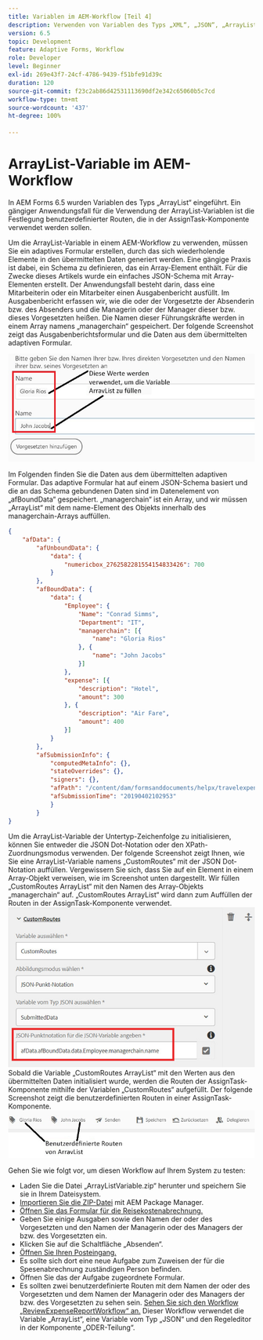 ```yaml
---
title: Variablen im AEM-Workflow [Teil 4]
description: Verwenden von Variablen des Typs „XML“, „JSON“, „ArrayList“ und „Document“ in einem AEM-Workflow
version: 6.5
topic: Development
feature: Adaptive Forms, Workflow
role: Developer
level: Beginner
exl-id: 269e43f7-24cf-4786-9439-f51bfe91d39c
duration: 120
source-git-commit: f23c2ab86d42531113690df2e342c65060b5c7cd
workflow-type: tm+mt
source-wordcount: '437'
ht-degree: 100%

---
```


# ArrayList-Variable im AEM-Workflow

In AEM Forms 6.5 wurden Variablen des Typs „ArrayList“ eingeführt. Ein gängiger Anwendungsfall für die Verwendung der ArrayList-Variablen ist die Festlegung benutzerdefinierter Routen, die in der AssignTask-Komponente verwendet werden sollen.

Um die ArrayList-Variable in einem AEM-Workflow zu verwenden, müssen Sie ein adaptives Formular erstellen, durch das sich wiederholende Elemente in den übermittelten Daten generiert werden. Eine gängige Praxis ist dabei, ein Schema zu definieren, das ein Array-Element enthält. Für die Zwecke dieses Artikels wurde ein einfaches JSON-Schema mit Array-Elementen erstellt. Der Anwendungsfall besteht darin, dass eine Mitarbeiterin oder ein Mitarbeiter einen Ausgabenbericht ausfüllt. Im Ausgabenbericht erfassen wir, wie die oder der Vorgesetzte der Absenderin bzw. des Absenders und die Managerin oder der Manager dieser bzw. dieses Vorgesetzten heißen. Die Namen dieser Führungskräfte werden in einem Array namens „managerchain“ gespeichert. Der folgende Screenshot zeigt das Ausgabenberichtsformular und die Daten aus dem übermittelten adaptiven Formular.

![Ausgabenbericht](assets/expensereport.jpg)

Im Folgenden finden Sie die Daten aus dem übermittelten adaptiven Formular. Das adaptive Formular hat auf einem JSON-Schema basiert und die an das Schema gebundenen Daten sind im Datenelement von „afBoundData“ gespeichert. „managerchain“ ist ein Array, und wir müssen „ArrayList“ mit dem name-Element des Objekts innerhalb des managerchain-Arrays auffüllen.

```json
{
    "afData": {
        "afUnboundData": {
            "data": {
                "numericbox_2762582281554154833426": 700
            }
        },
        "afBoundData": {
            "data": {
                "Employee": {
                    "Name": "Conrad Simms",
                    "Department": "IT",
                    "managerchain": [{
                        "name": "Gloria Rios"
                    }, {
                        "name": "John Jacobs"
                    }]
                },
                "expense": [{
                    "description": "Hotel",
                    "amount": 300
                }, {
                    "description": "Air Fare",
                    "amount": 400
                }]
            }
        },
        "afSubmissionInfo": {
            "computedMetaInfo": {},
            "stateOverrides": {},
            "signers": {},
            "afPath": "/content/dam/formsanddocuments/helpx/travelexpensereport",
            "afSubmissionTime": "20190402102953"
            }
        }
}
```

Um die ArrayList-Variable der Untertyp-Zeichenfolge zu initialisieren, können Sie entweder die JSON Dot-Notation oder den XPath-Zuordnungsmodus verwenden. Der folgende Screenshot zeigt Ihnen, wie Sie eine ArrayList-Variable namens „CustomRoutes“ mit der JSON Dot-Notation auffüllen. Vergewissern Sie sich, dass Sie auf ein Element in einem Array-Objekt verweisen, wie im Screenshot unten dargestellt. Wir füllen „CustomRoutes ArrayList“ mit den Namen des Array-Objekts „managerchain“ auf.
„CustomRoutes ArrayList“ wird dann zum Auffüllen der Routen in der AssignTask-Komponente verwendet.
![CustomRoutes](assets/arraylist.jpg)
Sobald die Variable „CustomRoutes ArrayList“ mit den Werten aus den übermittelten Daten initialisiert wurde, werden die Routen der AssignTask-Komponente mithilfe der Variablen „CustomRoutes“ aufgefüllt. Der folgende Screenshot zeigt die benutzerdefinierten Routen in einer AssignTask-Komponente.
![AssignTask](assets/customactions.jpg)

Gehen Sie wie folgt vor, um diesen Workflow auf Ihrem System zu testen:

* Laden Sie die Datei „ArrayListVariable.zip“ herunter und speichern Sie sie in Ihrem Dateisystem.
* [Importieren Sie die ZIP-Datei](assets/arraylistvariable.zip) mit AEM Package Manager.
* [Öffnen Sie das Formular für die Reisekostenabrechnung.](http://localhost:4502/content/dam/formsanddocuments/helpx/travelexpensereport/jcr:content?wcmmode=disabled)
* Geben Sie einige Ausgaben sowie den Namen der oder des Vorgesetzten und den Namen der Managerin oder des Managers der bzw. des Vorgesetzten ein.
* Klicken Sie auf die Schaltfläche „Absenden“.
* [Öffnen Sie Ihren Posteingang.](http://localhost:4502/aem/inbox)
* Es sollte sich dort eine neue Aufgabe zum Zuweisen der für die Spesenabrechnung zuständigen Person befinden.
* Öffnen Sie das der Aufgabe zugeordnete Formular.
* Es sollten zwei benutzerdefinierte Routen mit dem Namen der oder des Vorgesetzten und dem Namen der Managerin oder des Managers der bzw. des Vorgesetzten zu sehen sein.
  [Sehen Sie sich den Workflow „ReviewExpenseReportWorkflow“ an.](http://localhost:4502/editor.html/conf/global/settings/workflow/models/ReviewExpenseReport.html) Dieser Workflow verwendet die Variable „ArrayList“, eine Variable vom Typ „JSON“ und den Regeleditor in der Komponente „ODER-Teilung“.
